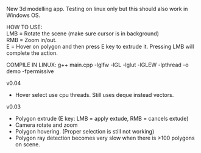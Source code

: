 New 3d modelling app. Testing on linux only but this should also work in Windows OS.

HOW TO USE:  
LMB = Rotate the scene (make sure cursor is in background)  
RMB = Zoom in/out.  
E = Hover on polygon and then press E key to extrude it. Pressing LMB will complete the action.  

COMPILE IN LINUX:
g++ main.cpp -lglfw -lGL -lglut -lGLEW -lpthread -o demo -fpermissive

v0.04

- Hover select use cpu threads. Still uses deque instead vectors.  

v0.03

- Polygon extrude (E key: LMB = apply extude, RMB = cancels extude)  
- Camera rotate and zoom  
- Polygon hovering. (Proper selection is still not working)  
- Polygon ray detection becomes very slow when there is >100 polygons on scene.   
